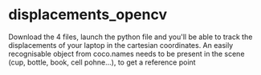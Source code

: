 # displacements_opencv

Download the 4 files, launch the python file and you'll be able to track the displacements of your laptop in the cartesian coordinates. 
An easily recognisable object from coco.names needs to be present in the scene (cup, bottle, book, cell pohne...), to get a reference point
